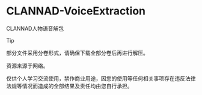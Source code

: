 # CLANNAD-VoiceExtraction
CLANNAD人物语音解包

> [!TIP]
> 部分文件采用分卷形式，请确保下载全部分卷后再进行解压。

资源来源于网络。

仅供个人学习交流使用，禁作商业用途，因您的使用等任何相关事项存在违反法律法规等情况而造成的全部结果及责任均由您自行承担。
